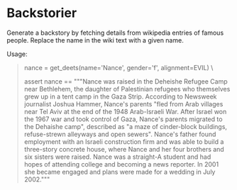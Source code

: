 # Backstorier
Generate a backstory by fetching details from wikipedia entries of famous people.
Replace the name in the wiki text with a given name.

Usage:
> nance = get_deets(name='Nance', gender='f', alignment=EVIL) \
>
> assert nance == """Nance was raised in the Deheishe Refugee Camp near Bethlehem, the daughter of Palestinian refugees who themselves grew up in a tent camp in the Gaza Strip. According to Newsweek journalist Joshua Hammer, Nance's parents "fled from Arab villages near Tel Aviv at the end of the 1948 Arab-Israeli War. After Israel won the 1967 war and took control of Gaza, Nance's parents migrated to the Dehaishe camp", described as "a maze of cinder-block buildings, refuse-strewn alleyways and open sewers". Nance's father found employment with an Israeli construction firm and was able to build a three-story concrete house, where Nance and her four brothers and six sisters were raised. Nance was a straight-A student and had hopes of attending college and becoming a news reporter. In 2001 she became engaged and plans were made for a wedding in July 2002."""
